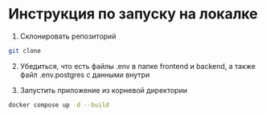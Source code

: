 # Инструкция по запуску на локалке

1. Склонировать репозиторий

```sh
git clone
```

2. Убедиться, что есть файлы .env в папке frontend и backend, а также файл .env.postgres с данными внутри

3. Запустить приложение из корневой директории

```sh
docker compose up -d --build
```
